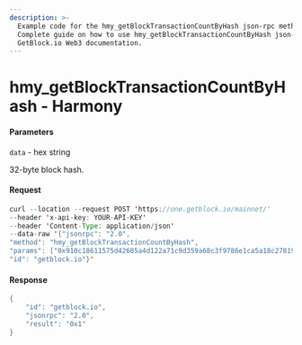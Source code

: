 ```yaml
---
description: >-
  Example code for the hmy_getBlockTransactionCountByHash json-rpc method.
  Сomplete guide on how to use hmy_getBlockTransactionCountByHash json-rpc in
  GetBlock.io Web3 documentation.
---
```


# hmy\_getBlockTransactionCountByHash - Harmony

#### Parameters

`data` - hex string

32-byte block hash.

#### Request

```java
curl --location --request POST 'https://one.getblock.io/mainnet/' 
--header 'x-api-key: YOUR-API-KEY' 
--header 'Content-Type: application/json' 
--data-raw '{"jsonrpc": "2.0",
"method": "hmy_getBlockTransactionCountByHash",
"params": ["0x910c18611575d42685a4d122a71c9d359a68c3f9786e1ca5a18c27819f8504ff"],
"id": "getblock.io"}'
```

#### Response

```java
{
    "id": "getblock.io",
    "jsonrpc": "2.0",
    "result": "0x1"
}
```
